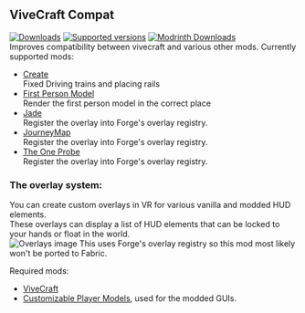 ## ViveCraft Compat
[![Downloads](https://cf.way2muchnoise.eu/full_895840_downloads.svg)](https://www.curseforge.com/minecraft/mc-mods/vivecraft-compat) [![Supported versions](https://cf.way2muchnoise.eu/versions/895840.svg)](https://www.curseforge.com/minecraft/mc-mods/vivecraft-compat) [![Modrinth Downloads](https://img.shields.io/modrinth/dt/xnSuzkaS?color=30b27c&label=Modrinth%20Downloads&logo=modrinth)](https://modrinth.com/mod/xnSuzkaS)  
Improves compatibility between vivecraft and various other mods.
Currently supported mods:
- [Create](https://www.curseforge.com/minecraft/mc-mods/create)  
  Fixed Driving trains and placing rails
- [First Person Model](https://www.curseforge.com/minecraft/mc-mods/first-person-model)  
  Render the first person model in the correct place
- [Jade](https://www.curseforge.com/minecraft/mc-mods/jade)  
  Register the overlay into Forge's overlay registry.
- [JourneyMap](https://www.curseforge.com/minecraft/mc-mods/journeymap)  
  Register the overlay into Forge's overlay registry.
- [The One Probe](https://www.curseforge.com/minecraft/mc-mods/the-one-probe)  
  Register the overlay into Forge's overlay registry.

### The overlay system:
You can create custom overlays in VR for various vanilla and modded HUD elements.  
These overlays can display a list of HUD elements that can be locked to your hands or float in the world.  
![Overlays image](https://cdn.modrinth.com/data/xnSuzkaS/images/07c118592f3088d15940456f8253572e0421f407.jpeg)
This uses Forge's overlay registry so this mod most likely won't be ported to Fabric.  

Required mods:
- [ViveCraft](https://www.curseforge.com/minecraft/mc-mods/vivecraft)
- [Customizable Player Models](https://www.curseforge.com/minecraft/mc-mods/custom-player-models), used for the modded GUIs.

